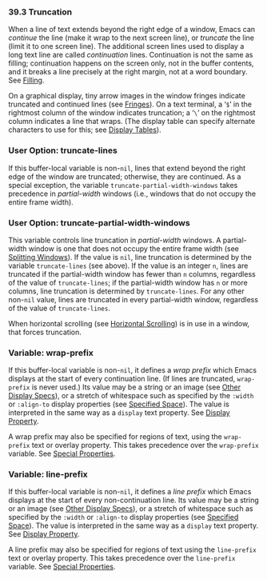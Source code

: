 

### 39.3 Truncation

When a line of text extends beyond the right edge of a window, Emacs can *continue* the line (make it wrap to the next screen line), or *truncate* the line (limit it to one screen line). The additional screen lines used to display a long text line are called *continuation* lines. Continuation is not the same as filling; continuation happens on the screen only, not in the buffer contents, and it breaks a line precisely at the right margin, not at a word boundary. See [Filling](Filling.html).

On a graphical display, tiny arrow images in the window fringes indicate truncated and continued lines (see [Fringes](Fringes.html)). On a text terminal, a ‘`$`’ in the rightmost column of the window indicates truncation; a ‘`\`’ on the rightmost column indicates a line that wraps. (The display table can specify alternate characters to use for this; see [Display Tables](Display-Tables.html)).

### User Option: **truncate-lines**

If this buffer-local variable is non-`nil`, lines that extend beyond the right edge of the window are truncated; otherwise, they are continued. As a special exception, the variable `truncate-partial-width-windows` takes precedence in *partial-width* windows (i.e., windows that do not occupy the entire frame width).

### User Option: **truncate-partial-width-windows**

This variable controls line truncation in *partial-width* windows. A partial-width window is one that does not occupy the entire frame width (see [Splitting Windows](Splitting-Windows.html)). If the value is `nil`, line truncation is determined by the variable `truncate-lines` (see above). If the value is an integer `n`, lines are truncated if the partial-width window has fewer than `n` columns, regardless of the value of `truncate-lines`; if the partial-width window has `n` or more columns, line truncation is determined by `truncate-lines`. For any other non-`nil` value, lines are truncated in every partial-width window, regardless of the value of `truncate-lines`.

When horizontal scrolling (see [Horizontal Scrolling](Horizontal-Scrolling.html)) is in use in a window, that forces truncation.

### Variable: **wrap-prefix**

If this buffer-local variable is non-`nil`, it defines a *wrap prefix* which Emacs displays at the start of every continuation line. (If lines are truncated, `wrap-prefix` is never used.) Its value may be a string or an image (see [Other Display Specs](Other-Display-Specs.html)), or a stretch of whitespace such as specified by the `:width` or `:align-to` display properties (see [Specified Space](Specified-Space.html)). The value is interpreted in the same way as a `display` text property. See [Display Property](Display-Property.html).

A wrap prefix may also be specified for regions of text, using the `wrap-prefix` text or overlay property. This takes precedence over the `wrap-prefix` variable. See [Special Properties](Special-Properties.html).

### Variable: **line-prefix**

If this buffer-local variable is non-`nil`, it defines a *line prefix* which Emacs displays at the start of every non-continuation line. Its value may be a string or an image (see [Other Display Specs](Other-Display-Specs.html)), or a stretch of whitespace such as specified by the `:width` or `:align-to` display properties (see [Specified Space](Specified-Space.html)). The value is interpreted in the same way as a `display` text property. See [Display Property](Display-Property.html).

A line prefix may also be specified for regions of text using the `line-prefix` text or overlay property. This takes precedence over the `line-prefix` variable. See [Special Properties](Special-Properties.html).
